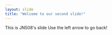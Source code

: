 ```yaml
---
layout: slide
title: "Welcome to our second slide!"
---
```

This is JN508's slide
Use the left arrow to go back!
